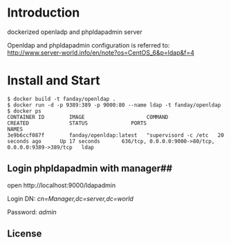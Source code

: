 # Introduction #

dockerized openladp and phpldapadmin server

Openldap and phpldapadmin configuration is referred to:
http://www.server-world.info/en/note?os=CentOS_6&p=ldap&f=4

# Install and Start #

    $ docker build -t fanday/openldap .
    $ docker run -d -p 9389:389 -p 9000:80 --name ldap -t fanday/openldap
    $ docker ps
    CONTAINER ID        IMAGE                    COMMAND                CREATED             STATUS              PORTS                                                  NAMES
    3e9b6ccf087f        fanday/openldap:latest   "supervisord -c /etc   20 seconds ago      Up 17 seconds       636/tcp, 0.0.0.0:9000->80/tcp, 0.0.0.0:9389->389/tcp   ldap

## Login phpldapadmin with manager##

open http://localhost:9000/ldapadmin

Login DN:
*cn=Manager,dc=server,dc=world*

Password:
*admin*

## License ##

